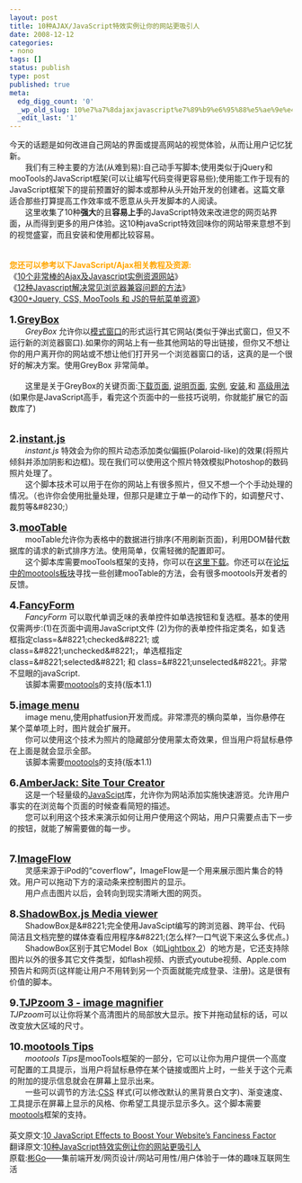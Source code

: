 ```yaml
---
layout: post
title: 10种AJAX/JavaScript特效实例让你的网站更吸引人
date: 2008-12-12
categories:
- nono
tags: []
status: publish
type: post
published: true
meta:
  edg_digg_count: '0'
  _wp_old_slug: 10%e7%a7%8dajaxjavascript%e7%89%b9%e6%95%88%e5%ae%9e%e4%be%8b%e8%ae%a9%e4%bd%a0%e7%9a%84%e7%bd%91%e7%ab%99%e6%9b%b4%e5%90%b8%e5%bc%95%e4%ba%ba
  _edit_last: '1'
---
```

<p>今天的话题是如何改进自己网站的界面或提高网站的视觉体验，从而让用户记忆犹新。 <br />
　　我们有三种主要的方法(从难到易):自己动手写脚本;使用类似于jQuery和mooTools的JavaScript框架(可以让编写代码变得更容易些);使用能工作于现有的JavaScript框架下的提前预置好的脚本或那种从头开始开发的创建者。这篇文章适合那些打算提高工作效率或不愿意从头开发脚本的人阅读。 <br />
　　这里收集了10种<strong>强大</strong>的且<strong>容易上手</strong>的JavaScript特效来改进您的网页站界面，从而得到更多的用户体验。这10种javaScript特效回味你的网站带来意想不到的视觉盛宴，而且安装和使用都比较容易。 <br />
<br />
<br />
<strong><span style="color: orange">您还可以参考以下JavaScript/Ajax相关教程及资源:</span></strong> <br />
《<a href="http://blog.bingo929.com/10-sources-ajax-javascript.html" target="_blank" closure_hashcode_="240">10个非常棒的Ajax及Javascript实例资源网站</a>》 <br />
《<a href="http://blog.bingo929.com/12-javascript-browser-css-wrong.html" target="_blank" closure_hashcode_="241">12种Javascript解决常见浏览器兼容问题的方法</a>》 <br />
《<a href="http://blog.bingo929.com/300-jquery-css-mootools-js-navigation-menus.html" target="_blank" closure_hashcode_="242">300+Jquery, CSS, MooTools 和 JS的导航菜单资源</a>》 <br />
&nbsp; <br />
<strong><span style="font-size: large"><font size="4">1.</font><a href="http://orangoo.com/labs/GreyBox/" target="_blank" closure_hashcode_="243"><font size="4">GreyBox</font></a></span> </strong><br />
<img src="http://blog.bingo929.com/wp-content/uploads/2008/12/greybox.jpg" alt="" /> <br />
<em>　　GreyBox </em>允许你以<a href="http://javascript.about.com/library/blmodal.htm" target="_blank" closure_hashcode_="244">模式窗口</a>的形式运行其它网站(类似于弹出式窗口，但又不运行新的浏览器窗口).如果你的网站上有一些其他网站的导出链接，但你又不想让你的用户离开你的网站或不想让他们打开另一个浏览器窗口的话，这真的是一个很好的解决方案。使用GreyBox 非常简单。 <br />
<br />
　　这里是关于GreyBox的关键页面:<a href="http://orangoo.com/labs/GreyBox/Download/" target="_blank" closure_hashcode_="245">下载页面</a>, <a href="http://orangoo.com/labs/GreyBox/Documentation/" target="_blank" closure_hashcode_="246">说明页面</a>, <a href="http://orangoo.com/labs/greybox/examples.html" target="_blank" closure_hashcode_="247">实例</a>, <a href="http://orangoo.com/labs/greybox/installation.html" target="_blank" closure_hashcode_="248">安装</a>,和 <a href="http://orangoo.com/labs/greybox/advance_usage.html" target="_blank" closure_hashcode_="249">高级用法</a>(如果你是JavaScript高手，看完这个页面中的一些技巧说明，你就能扩展它的函数库了) <br />
<br />
<br />
<strong><span style="font-size: large"><font size="4">2.</font><a href="http://www.netzgesta.de/instant/" target="_blank" closure_hashcode_="250"><font size="4">instant.js</font></a></span></strong> <br />
<img src="http://blog.bingo929.com/wp-content/uploads/2008/12/instant.jpg" alt="" /> <br />
<em>　　instant.js </em>特效会为你的照片动态添加类似偏振(Polaroid-like)的效果(将照片倾斜并添加阴影和边框)。现在我们可以使用这个照片特效模拟Photoshop的数码照片处理了。 <br />
　　这个脚本技术可以用于在你的网站上有很多照片，但又不想一个个手动处理的情况。（也许你会使用批量处理，但那只是建立于单一的动作下的，如调整尺寸、裁剪等&amp;#8230;） <br />
<br />
<strong><span style="font-size: large"><font size="4">3.</font><a href="http://joomlicious.com/mootable/" target="_blank" closure_hashcode_="251"><font size="4">mooTable</font></a></span> </strong><br />
<img src="http://blog.bingo929.com/wp-content/uploads/2008/12/mootable.jpg" alt="" /> <br />
　　mooTable允许你为表格中的数据进行排序(不用刷新页面)，利用DOM替代数据库的请求的新式排序方法。使用简单，仅需轻微的配置即可。 <br />
　　这个脚本库需要mooTools框架的支持，你可以在<a href="http://mootools.net/download" target="_blank" closure_hashcode_="252">这里下载</a>。你还可以在<a href="http://www.javaeye.com/mootools" target="_blank" closure_hashcode_="253">论坛中的mootools板块</a>寻找一些创建mooTable的方法，会有很多mootools开发者的反馈。 <br />
<br />
<strong><span style="font-size: large"><font size="4">4.</font><a href="http://lipidity.com/fancy-form/#example" target="_blank" closure_hashcode_="254"><font size="4">FancyForm</font></a></span> </strong><br />
<img src="http://blog.bingo929.com/wp-content/uploads/2008/12/fancyform.jpg" alt="" /> <br />
<em>　　FancyForm </em>可以取代单调乏味的表单控件如单选按钮和复选框。基本的使用仅需两步:(1)在页面中调用JavaScript文件 (2)为你的表单控件指定类名，如复选框指定class=&amp;#8221;checked&amp;#8221; 或 class=&amp;#8221;unchecked&amp;#8221;，单选框指定class=&amp;#8221;selected&amp;#8221; 和 class=&amp;#8221;unselected&amp;#8221;。非常不显眼的javaScript. <br />
　　该脚本需要<a href="http://mootools.net/download" target="_blank" closure_hashcode_="255">mootools</a>的支持(版本1.1) <br />
<br />
<strong><span style="font-size: large"><font size="4">5.</font><a href="http://www.phatfusion.net/imagemenu/index.htm" target="_blank" closure_hashcode_="256"><font size="4">image menu</font></a></span> </strong><br />
<img src="http://blog.bingo929.com/wp-content/uploads/2008/12/image-menu.jpg" alt="" /> <br />
　　image menu,使用phatfusion开发而成。非常漂亮的横向菜单，当你悬停在某个菜单项上时，图片就会扩展开。 <br />
　　你可以使用这个技术为照片的隐藏部分使用蒙太奇效果，但当用户将鼠标悬停在上面是就会显示全部。 <br />
　　该脚本需要<a href="http://mootools.net/download" target="_blank" closure_hashcode_="257">mootools</a>的支持(版本1.1) <br />
<br />
<strong><span style="font-size: large"><font size="4">6.</font><a href="http://amberjack.org/" target="_blank" closure_hashcode_="258"><font size="4">AmberJack: Site Tour Creator</font></a></span> </strong><br />
<img src="http://blog.bingo929.com/wp-content/uploads/2008/12/amberjack.jpg" alt="" /> <br />
　　这是一个轻量级的<a href="http://blog.bingo929.com/category/technology/javascript" target="_blank" closure_hashcode_="259">JavaScipt</a>库，允许你为网站添加实施快速游览。允许用户事实的在浏览每个页面的时候查看简短的描述。 <br />
　　您可以利用这个技术来演示如何让用户使用这个网站，用户只需要点击下一步的按钮，就能了解需要做的每一步。 <br />
<br />
<br />
<strong><span style="font-size: large"><font size="4">7.</font><a href="http://imageflow.finnrudolph.de/" target="_blank" closure_hashcode_="260"><font size="4">ImageFlow</font></a></span> </strong><br />
<img src="http://blog.bingo929.com/wp-content/uploads/2008/12/imageflow.jpg" alt="" /> <br />
　　灵感来源于iPod的&ldquo;coverflow&rdquo;，ImageFlow是一个用来展示图片集合的特效。用户可以拖动下方的滚动条来控制图片的显示。 <br />
　　用户点击图片以后，会转向到现实清晰大图的网页。 <br />
<br />
<strong><span style="font-size: large"><font size="4">8.</font><a href="http://mjijackson.com/shadowbox/" target="_blank" closure_hashcode_="261"><font size="4">ShadowBox.js Media viewer</font></a></span> </strong><br />
<img src="http://blog.bingo929.com/wp-content/uploads/2008/12/shadowbox.jpg" alt="" /> <br />
　　ShadowBox是&amp;#8221;完全使用JavaScipt编写的跨浏览器、跨平台、代码简洁且文档完整的媒体查看应用程序&amp;#8221;(怎么样?一口气说下来这么多优点。) <br />
　　ShadowBox区别于其它Model Box（如<a href="http://www.huddletogether.com/projects/lightbox2/" target="_blank" closure_hashcode_="262">Lightbox 2</a>）的地方是，它还支持除图片以外的很多其它文件类型，如flash视频、内嵌式youtube视频、Apple.com预告片和网页(这样能让用户不用转到另一个页面就能完成登录、注册)。这是很有价值的脚本。 <br />
<br />
<strong><span style="font-size: large"><font size="4">9.</font><a href="http://valid.tjp.hu/tjpzoom/" target="_blank" closure_hashcode_="263"><font size="4">TJPzoom 3 - image magnifier</font></a></span> </strong><br />
<img src="http://blog.bingo929.com/wp-content/uploads/2008/12/tjpzoom.jpg" alt="" /> <br />
<em>TJPzoom</em>可以让你将某个高清图片的局部放大显示。按下并拖动鼠标的话，可以改变放大区域的尺寸。 <br />
<br />
<strong><span style="font-size: large"><font size="4">10.</font><a href="http://demos.mootools.net/Tips" target="_blank" closure_hashcode_="264"><font size="4">mootools Tips</font></a></span> </strong><br />
<img src="http://blog.bingo929.com/wp-content/uploads/2008/12/mootools-tips.jpg" alt="" /> <br />
<em>　　mootools Tips</em>是mooTools框架的一部分，它可以让你为用户提供一个高度可配置的工具提示，当用户将鼠标悬停在某个链接或图片上时，一些关于这个元素的附加的提示信息就会在屏幕上显示出来。 <br />
　　一些可以调节的方法:<a href="http://blog.bingo929.com/category/technology/css" target="_blank" closure_hashcode_="265">CSS</a> 样式(可以修改默认的黑背景白文字)、渐变速度、工具提示在屏幕上显示的风格、你希望工具提示显示多久。这个脚本需要<a href="http://mootools.net/download" target="_blank" closure_hashcode_="266">mootools</a>框架的支持。 <br />
<br />
英文原文:<a href="http://sixrevisions.com/rapid-development/10_ajax_effects_website_fanciness/" target="_blank" closure_hashcode_="267">10 JavaScript Effects to Boost Your Website&rsquo;s Fanciness Factor</a> <br />
翻译原文:<a href="http://blog.bingo929.com/10-ajax-effects-website-fanciness.html" target="_blank" closure_hashcode_="268">10种JavaScript特效实例让你的网站更吸引人</a> <br />
原载:<a href="http://blog.bingo929.com/" target="_blank" closure_hashcode_="269">彬Go</a>&mdash;&mdash;集前端开发/网页设计/网站可用性/用户体验于一体的趣味互联网生活 <br />
&nbsp;</p>
